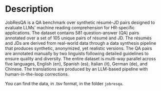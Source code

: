 # Description
JobResQA is a QA benchmark over synthetic résumé-JD pairs designed to evaluate LLMs' machine reading comprehension for HR-specific applications. The dataset contains 581 question-answer (QA) pairs annotated over a set of 105 unique pairs
of résumé and JD. The résumés and JDs are derived from real-world data through a data synthesis pipeline that produces synthetic, anonymized, yet realistic versions. The QA pairs are annotated manually by two linguists following detailed guidelines to ensure quality and diversity. The entire dataset is multi-way parallel across five languages, English (en), Spanish (es), Italian (it), German (de), and Chinese. The translations are produced by an LLM-based pipeline with human-in-the-loop corrections.

You can find the data, in .tsv format, in the folder `jobresqa`.
